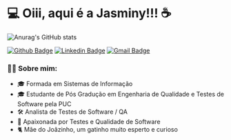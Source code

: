 <h1> 💻 Oiii, aqui é a Jasminy!!! ☕ 

</h1>

![Anurag's GitHub stats](https://github-readme-stats.vercel.app/api?username=jasminyproenca&show_icons=true&theme=onedark)

[![Github Badge](http://img.shields.io/badge/-Github-black?style=flat-square&logo=github&link=https://github.com/jasminyproenca/)](https://github.com/jasminyproenca) 
[![Linkedin Badge](https://img.shields.io/badge/-LinkedIn-blue?style=flat-square&logo=Linkedin&logoColor=white&link=https://www.linkedin.com/in/jasminyproenca/)](https://www.linkedin.com/in/jasminyproenca/)
[![Gmail Badge](https://img.shields.io/badge/-Gmail-d14836?style=flat-square&logo=Gmail&logoColor=white&link=mailto:jasminyproenca@gmail.com)](mailto:jasminyproenca@gmail.com)


### 👩‍🚀 Sobre mim:

* 🎓 Formada em Sistemas de Informação
* 🎓 Estudante de Pós Gradução em Engenharia de Qualidade e Testes de Software pela PUC
* 🛠️ Analista de Testes de Software / QA
* 🐞 Apaixonada por Testes e Qualidade de Software
* 🐈 Mãe do Joãzinho, um gatinho muito esperto e curioso
